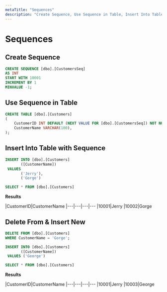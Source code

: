 ```yaml
---
metaTitle: "Sequences"
description: "Create Sequence, Use Sequence in Table, Insert Into Table with Sequence, Delete From & Insert New"
---
```


# Sequences



## Create Sequence


```sql
CREATE SEQUENCE [dbo].[CustomersSeq]
AS INT
START WITH 10001
INCREMENT BY 1
MINVALUE -1;

```



## Use Sequence in Table


```sql
CREATE TABLE [dbo].[Customers]
(
    CustomerID INT DEFAULT (NEXT VALUE FOR [dbo].[CustomersSeq]) NOT NULL,
    CustomerName VARCHAR(100),
);

```



## Insert Into Table with Sequence


```sql
INSERT INTO [dbo].[Customers]
       ([CustomerName])
 VALUES
       ('Jerry'),
       ('Gorge')

SELECT * FROM [dbo].[Customers]

```

**Results**

|CustomerID|CustomerName
|---|---|---|---
|10001|Jerry
|10002|Gorge



## Delete From & Insert New


```sql
DELETE FROM [dbo].[Customers]
WHERE CustomerName = 'Gorge';

INSERT INTO [dbo].[Customers]
       ([CustomerName])
 VALUES ('George')

SELECT * FROM [dbo].[Customers]

```

**Results**

|CustomerID|CustomerName
|---|---|---|---
|10001|Jerry
|10003|George

